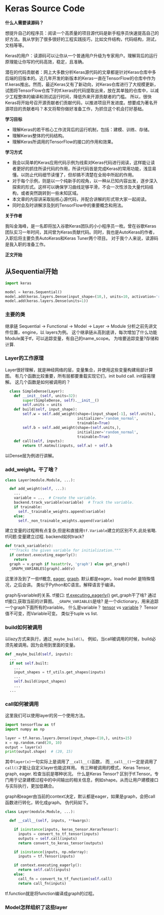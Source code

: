 # Keras Source Code
**什么人需要读源码？**

想提升自己的程序员：阅读一个高质量的项目源代码是新手程序员快速提高自己的好方法。我从学到了很多很好的工程实践技巧，比如文件结构，代码结构，测试，文档等等。

Keras的用户：读源码可以让你从一个普通用户升级为专家用户。理解背后的运行原理能让你写的代码高效，稳定，且准确。

潜在的代码贡献者：网上大多数分析Keras源代码的文章都是针对Keras仓库中多后端的旧版本的。近几年开发的新版本的Keras一直在TensorFlow的仓库中作为tf.keras推出。然而，最近Keras又有了新动向，对Keras仓库进行了大规模更新，试图将TensorFlow仓库下的tf.keras的代码提取出来，放在其单独的仓库中，以减少工程整体的编译和测试运行时间，降低外来开源贡献者的门槛。
所以，很快Keras将开始号召开源贡献者们贡献代码，以推进项目开发进度。想要成为著名开源项目的贡献者吗？本文将帮你做好准备工作，为抓住这个机会打好基础。

**学习目标**

* 理解Keras的若干核心工作流背后的运行机制，包括：建模、训练、存储。
* 理解Keras整体的代码结构。
* 理解Keras所调用的TensorFlow的接口的作用和效果。

**学习方式**

* 我会以简单的Keras应用代码示例为线索对Keras代码进行阅读，这样能让读者更好的抓住所读代码的作用，所读代码皆是完成Keras的常用功能，浅显易懂。以防止代码细节读懂了，但却搞不清楚在全局中所起的作用。
* 对于每个示例，则是以一个纯新手的视角，以一种从已知内容出发，逐步深入探索的形式。这样可以确保学习曲线足够平滑，不会一次性涉及大量代码结构，或者突然跳转到一些未知区域。
* 本文章的内容讲采取贴核心源代码，并配合讲解的形式带大家一起阅读。
* 同时会及时讲解涉及到的TensorFlow中的重要概念和用法。

**关于作者**

我叫金海峰，是一名即将加入谷歌Keras团队的小小程序员一枚。曾在谷歌Keras团队实习一年时间，其间曾为Keras贡献代码。同时，我也是AutoKeras的作者，入职后将主要负责AutoKeras和Keras Tuner两个项目。
对于我个人来说，读源码是我入职的准备工作。

**正文开始**

## 从Sequential开始

```py
import keras

model = keras.Sequential()
model.add(keras.layers.Dense(input_shape=(10,), units=10, activation='relu'))
model.add(keras.layers.Dense(units=1))
```

### 主要的类
继承链
Sequential -> Functional -> Model -> Layer -> Module
分析之前先讲文件位置，engine，以 layers为例。
这个继承链从高到底讲，每次增加了什么功能
Module属于tf，可以追踪变量，有自己的name_scope。
为啥要追踪变量?存储和计算.

### Layer的工作原理

Layer很好理解，就是神经网络的层，变量集合，并使用这些变量构建局部计算图。
有几个函数比较重要，所有层都要重载实现它们，init build call.
init容易理解。
这几个函数是如何被调用的？

```py
  class SimpleDense(Layer):
    def __init__(self, units=32):
        super(SimpleDense, self).__init__()
        self.units = units
    def build(self, input_shape):
        self.w = self.add_weight(shape=(input_shape[-1], self.units),
                                 initializer='random_normal',
                                 trainable=True)
        self.b = self.add_weight(shape=(self.units,),
                                 initializer='random_normal',
                                 trainable=True)
    def call(self, inputs):
        return tf.matmul(inputs, self.w) + self.b
```

以Dense层为例进行讲解。

### add_weight。干了啥？

```py
class Layer(module.Module, ...):

  def add_weight(self, ...):
    ...
    variable = ...  # Create the variable.
    backend.track_variable(variable)  # Track the variable.
    if trainable:
      self._trainable_weights.append(variable)
    else:
      self._non_trainable_weights.append(variable)
```
建立变量的过程稍有点复杂,但是和直接用`tf.Variable`建立的区别不大.此处省略.
tf问题:变量建立过程.
backend如何track?

```py
def track_variable(v):
  """Tracks the given variable for initialization."""
  if context.executing_eagerly():
    return
  graph = v.graph if hasattr(v, 'graph') else get_graph()
  _GRAPH_VARIABLES[graph].add(v)
```
这里涉及到了一些tf概念,
[eager](https://www.tensorflow.org/guide/eager),
[graph](https://www.tensorflow.org/guide/intro_to_graphs).
默认都是eager。load model 是特殊情况，之后会讲。
类似于Python和C语言。解释语言于编译。

graph与variable的关系.
tf接口:
[tf.executing_eagerly()](https://www.tensorflow.org/api_docs/python/tf/executing_eagerly)
get_graph干了啥? 通过tf接口,获取当前的计算图。
`_GRAPH_VARIABLES`是啥? 是一个dictionary，用来追踪一个graph下面所有的variable。
什么是variable？
[tensor](https://www.tensorflow.org/guide/tensor)
vs
[variable](https://www.tensorflow.org/guide/variable)？
Tensor值不可变，而Variable可变。
类似于tuple vs list.


### build如何被调用
以lazy方式来执行，通过`_maybe_build()`。
例如，当call被调用的时候，build必须先被调用。因为会用到里面的变量。

```py
def _maybe_build(self, inputs):
  ...
  if not self.built:
    ...
    input_shapes = tf_utils.get_shapes(inputs)
    ...
    self.build(input_shapes)
    ...
  ...
```

### call如何被调用

这里我们可以使用layer的另一个使用方法。

```py
import tensorflow as tf
import numpy as np

layer = tf.keras.layers.Dense(input_shape=(10,), units=15)
x = np.random.rand(20, 10)
output = layer(x)
print(output.shape)  # (20, 15)
```

其中`layer(x)`一句实际上是调用了`__call__()`函数，
而`__call__()`一定是调用了`call()`才能让自定义layer也能这样用。
有三种被调用的模式，Keras Tensor, graph, eager.
检查当前是哪种状况。
什么是Keras Tensor?
区别于tf.Tensor。专门用于记录建模过程中的中间输出的相关信息，例如shape。从而让用户建模接口与实际执行，更加低耦合。

graph和eager由当前的context决定，默认都是eager，如果是graph，会把call函数进行转化，转化成graph。
伪代码如下。
```py
class Layer(module.Module, ...):

  def __call__(self, inputs, **kwargs):

    if isinstance(inputs, keras_tensor.KerasTensor):
      inputs = convert_to_tf_tensor(inputs)
      outputs = self.call(inputs)
      return convert_to_keras_tensor(outputs)

    if isinstance(inputs, np.ndarray):
      inputs = tf.Tensor(inputs)

    if context.executing_eagerly():
      return self.call(inputs)
    else:
      call_fn = convert_to_tf_function(self.call)
      return call_fn(inputs)
```
tf.function就是将function编译成graph的过程。

### Model怎样组织了这些layer
